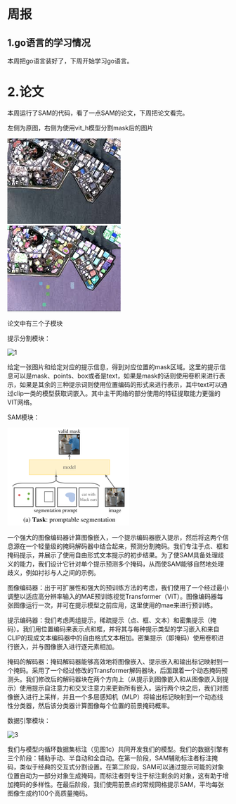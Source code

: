 # 周报  

## 1.go语言的学习情况  

本周把go语言装好了，下周开始学习go语言。

# 2.论文  

本周运行了SAM的代码，看了一点SAM的论文，下周把论文看完。

左侧为原图，右侧为使用vit_h模型分割mask后的图片

![[test](C:\Users\70269\Desktop\周报\2025\7.14\test.jpg)](https://github.com/ZYJ-Group/cjh/blob/5726e25d8af39f77112b0c6fa5e16272aa5998f1/2025/7.14/test.jpg)![[result_with_masks](C:\Users\70269\Desktop\周报\2025\7.14\result_with_masks.jpg)](https://github.com/ZYJ-Group/cjh/blob/d17284d0ef984c4e40100b04c38ddacf392d9c7c/2025/7.14/result_with_masks.jpg)

论文中有三个子模块

提示分割模块：

![1](C:\Users\70269\Desktop\周报\2025\7.14\1.png)

给定一张图片和给定对应的提示信息，得到对应位置的mask区域。这里的提示信息可以是mask、points、box或者是text，如果是mask的话则使用卷积来进行表示，如果是其余的三种提示词则使用位置编码的形式来进行表示，其中text可以通过clip一类的模型获取词嵌入。其中主干网络的部分使用的特征提取能力更强的VIT网络。

SAM模块：

![[2](C:\Users\70269\Desktop\周报\2025\7.14\2.png)](https://github.com/ZYJ-Group/cjh/blob/0b8a3daf0937d8686eee13b03cbbf4281ebaffb9/2025/7.14/1.png)

一个强大的图像编码器计算图像嵌入，一个提示编码器嵌入提示，然后将这两个信息源在一个轻量级的掩码解码器中结合起来，预测分割掩码。我们专注于点、框和掩码提示，并展示了使用自由形式文本提示的初步结果。为了使SAM具备处理歧义的能力，我们设计它针对单个提示预测多个掩码，从而使SAM能够自然地处理歧义，例如衬衫与人之间的示例。

图像编码器：出于可扩展性和强大的预训练方法的考虑，我们使用了一个经过最小调整以适应高分辨率输入的MAE预训练视觉Transformer（ViT）。图像编码器每张图像运行一次，并可在提示模型之前应用，这里使用的mae来进行预训练。

提示编码器：我们考虑两组提示，稀疏提示（点、框、文本）和密集提示（掩码）。我们用位置编码来表示点和框，并将其与每种提示类型的学习嵌入和来自CLIP的现成文本编码器中的自由格式文本相加。密集提示（即掩码）使用卷积进行嵌入，并与图像嵌入进行逐元素相加。

掩码的解码器：掩码解码器能够高效地将图像嵌入、提示嵌入和输出标记映射到一个掩码。采用了一个经过修改的Transformer解码器块，后面跟着一个动态掩码预测头。我们修改后的解码器块在两个方向上（从提示到图像嵌入和从图像嵌入到提示）使用提示自注意力和交叉注意力来更新所有嵌入。运行两个块之后，我们对图像嵌入进行上采样，并且一个多层感知机（MLP）将输出标记映射到一个动态线性分类器，然后该分类器计算图像每个位置的前景掩码概率。

数据引擎模块：

![3](C:\Users\70269\Desktop\周报\2025\7.14\3.png)

我们与模型内循环数据集标注（见图1c）共同开发我们的模型。我们的数据引擎有三个阶段：辅助手动、半自动和全自动。在第一阶段，SAM辅助标注者标注掩码，类似于经典的交互式分割设置。在第二阶段，SAM可以通过提示可能的对象位置自动为一部分对象生成掩码，而标注者则专注于标注剩余的对象，这有助于增加掩码的多样性。在最后阶段，我们使用前景点的常规网格提示SAM，平均每张图像生成约100个高质量掩码。



